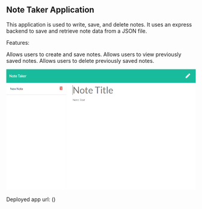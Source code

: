 ## Note Taker Application

This application is used to write, save, and delete notes. It uses an express backend to save and retrieve note data from a JSON file.

Features:

Allows users to create and save notes.
Allows users to view previously saved notes.
Allows users to delete previously saved notes.

![](https://raw.githubusercontent.com/tmylesc/notetaker/master/assets/screenshot.png)

Deployed app url: ()